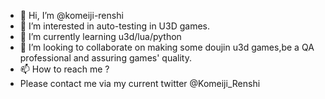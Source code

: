 - 👋 Hi, I’m @komeiji-renshi
- 👀 I’m interested in auto-testing in U3D games.
- 🌱 I’m currently learning u3d/lua/python
- 💞️ I’m looking to collaborate on making some doujin u3d games,be a QA professional and assuring games' quality. 
- 📫 How to reach me ?
- Please contact me via my current twitter @Komeiji_Renshi 

<!---
komeiji-renshi/komeiji-renshi is a ✨ special ✨ repository because its `README.md` (this file) appears on your GitHub profile.
You can click the Preview link to take a look at your changes.
--->

